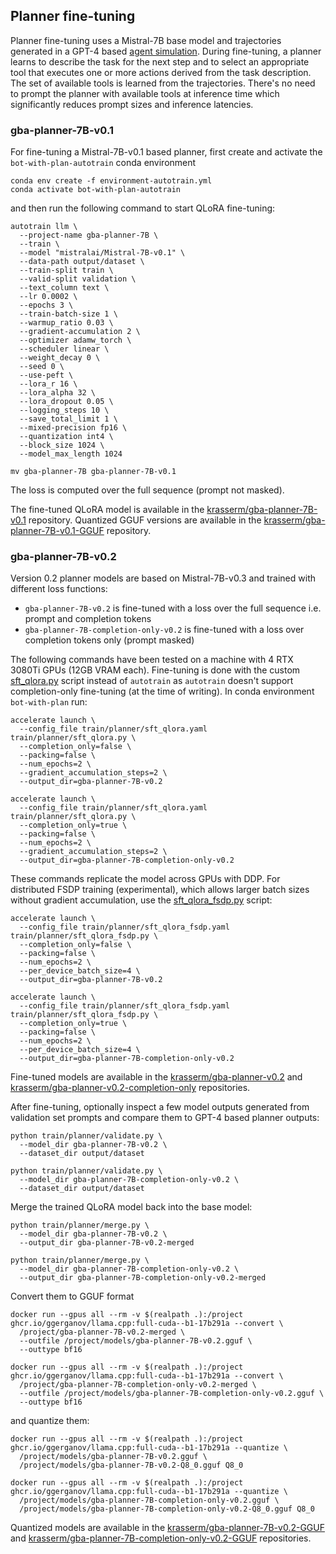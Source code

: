 ## Planner fine-tuning

Planner fine-tuning uses a Mistral-7B base model and trajectories generated in a GPT-4 based [agent simulation](../simulation/README.md). During fine-tuning, a planner learns to describe the task for the next step and to select an appropriate tool that executes one or more actions derived from the task description. The set of available tools is learned from the trajectories. There's no need to prompt the planner with available tools at inference time which significantly reduces prompt sizes and inference latencies.

### gba-planner-7B-v0.1

For fine-tuning a Mistral-7B-v0.1 based planner, first create and activate the `bot-with-plan-autotrain` conda environment

```shell
conda env create -f environment-autotrain.yml
conda activate bot-with-plan-autotrain
```

and then run the following command to start QLoRA fine-tuning:

```shell
autotrain llm \
  --project-name gba-planner-7B \
  --train \
  --model "mistralai/Mistral-7B-v0.1" \
  --data-path output/dataset \
  --train-split train \
  --valid-split validation \
  --text_column text \
  --lr 0.0002 \
  --epochs 3 \
  --train-batch-size 1 \
  --warmup_ratio 0.03 \
  --gradient-accumulation 2 \
  --optimizer adamw_torch \
  --scheduler linear \
  --weight_decay 0 \
  --seed 0 \
  --use-peft \
  --lora_r 16 \
  --lora_alpha 32 \
  --lora_dropout 0.05 \
  --logging_steps 10 \
  --save_total_limit 1 \
  --mixed-precision fp16 \
  --quantization int4 \
  --block_size 1024 \
  --model_max_length 1024

mv gba-planner-7B gba-planner-7B-v0.1
```

 The loss is computed over the full sequence (prompt not masked).

The fine-tuned QLoRA model is available in the [krasserm/gba-planner-7B-v0.1](https://huggingface.co/krasserm/gba-planner-7B-v0.1) repository. Quantized GGUF versions are available in the [krasserm/gba-planner-7B-v0.1-GGUF](https://huggingface.co/krasserm/gba-planner-7B-v0.1-GGUF) repository.

### gba-planner-7B-v0.2

Version 0.2 planner models are based on Mistral-7B-v0.3 and trained with different loss functions:

- `gba-planner-7B-v0.2` is fine-tuned with a loss over the full sequence i.e. prompt and completion tokens
- `gba-planner-7B-completion-only-v0.2` is fine-tuned with a loss over completion tokens only (prompt masked)

The following commands have been tested on a machine with 4 RTX 3080Ti GPUs (12GB VRAM each). Fine-tuning is done with the custom [sft_qlora.py](planner/sft_qlora.py) script instead of `autotrain` as `autotrain` doesn't support completion-only fine-tuning (at the time of writing). In conda environment `bot-with-plan` run:

```shell
accelerate launch \
  --config_file train/planner/sft_qlora.yaml train/planner/sft_qlora.py \
  --completion_only=false \
  --packing=false \
  --num_epochs=2 \
  --gradient_accumulation_steps=2 \
  --output_dir=gba-planner-7B-v0.2

accelerate launch \
  --config_file train/planner/sft_qlora.yaml train/planner/sft_qlora.py \
  --completion_only=true \
  --packing=false \
  --num_epochs=2 \
  --gradient_accumulation_steps=2 \
  --output_dir=gba-planner-7B-completion-only-v0.2
```

These commands replicate the model across GPUs with DDP. For distributed FSDP training (experimental), which allows larger batch sizes without gradient accumulation, use the [sft_qlora_fsdp.py](planner/sft_qlora_fsdp.py) script:

```shell
accelerate launch \
  --config_file train/planner/sft_qlora_fsdp.yaml train/planner/sft_qlora_fsdp.py \
  --completion_only=false \
  --packing=false \
  --num_epochs=2 \
  --per_device_batch_size=4 \
  --output_dir=gba-planner-7B-v0.2

accelerate launch \
  --config_file train/planner/sft_qlora_fsdp.yaml train/planner/sft_qlora_fsdp.py \
  --completion_only=true \
  --packing=false \
  --num_epochs=2 \
  --per_device_batch_size=4 \
  --output_dir=gba-planner-7B-completion-only-v0.2
```

Fine-tuned models are available in the [krasserm/gba-planner-v0.2](https://huggingface.co/krasserm/gba-planner-7B-v0.2) and [krasserm/gba-planner-v0.2-completion-only](https://huggingface.co/krasserm/gba-planner-7B-completion-only-v0.2) repositories.

 After fine-tuning, optionally inspect a few model outputs generated from validation set prompts and compare them to GPT-4 based planner outputs:

```shell
python train/planner/validate.py \
  --model_dir gba-planner-7B-v0.2 \
  --dataset_dir output/dataset

python train/planner/validate.py \
  --model_dir gba-planner-7B-completion-only-v0.2 \
  --dataset_dir output/dataset
```

 Merge the trained QLoRA model back into the base model:

```shell
python train/planner/merge.py \
  --model_dir gba-planner-7B-v0.2 \
  --output_dir gba-planner-7B-v0.2-merged

python train/planner/merge.py \
  --model_dir gba-planner-7B-completion-only-v0.2 \
  --output_dir gba-planner-7B-completion-only-v0.2-merged
```

Convert them to GGUF format

```shell
docker run --gpus all --rm -v $(realpath .):/project ghcr.io/ggerganov/llama.cpp:full-cuda--b1-17b291a --convert \
  /project/gba-planner-7B-v0.2-merged \
  --outfile /project/models/gba-planner-7B-v0.2.gguf \
  --outtype bf16

docker run --gpus all --rm -v $(realpath .):/project ghcr.io/ggerganov/llama.cpp:full-cuda--b1-17b291a --convert \
  /project/gba-planner-7B-completion-only-v0.2-merged \
  --outfile /project/models/gba-planner-7B-completion-only-v0.2.gguf \
  --outtype bf16
```

 and quantize them:

```shell
docker run --gpus all --rm -v $(realpath .):/project ghcr.io/ggerganov/llama.cpp:full-cuda--b1-17b291a --quantize \
  /project/models/gba-planner-7B-v0.2.gguf \
  /project/models/gba-planner-7B-v0.2-Q8_0.gguf Q8_0

docker run --gpus all --rm -v $(realpath .):/project ghcr.io/ggerganov/llama.cpp:full-cuda--b1-17b291a --quantize \
  /project/models/gba-planner-7B-completion-only-v0.2.gguf \
  /project/models/gba-planner-7B-completion-only-v0.2-Q8_0.gguf Q8_0
```

Quantized models are available in the [krasserm/gba-planner-7B-v0.2-GGUF](https://huggingface.co/krasserm/gba-planner-7B-v0.2-GGUF) and [krasserm/gba-planner-7B-completion-only-v0.2-GGUF](https://huggingface.co/krasserm/gba-planner-7B-completion-only-v0.2-GGUF) repositories.
